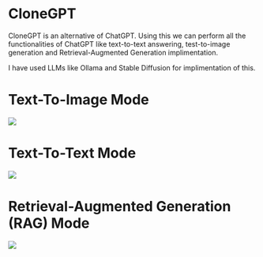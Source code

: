 # CloneGPT

CloneGPT is an alternative of ChatGPT. Using this we can perform all the functionalities of ChatGPT like text-to-text answering, test-to-image generation and Retrieval-Augmented Generation implimentation.

I have used LLMs like Ollama and Stable Diffusion for implimentation of this.

<h1>Text-To-Image Mode</h1>
<img src="https://github.com/user-attachments/assets/1fc90b4b-5ed5-4d43-b2e7-f9a9125ace03">

<h1>Text-To-Text Mode</h1>
<img src="https://github.com/user-attachments/assets/e1d13dfe-da34-4a13-9566-3a24dca4ee6d">

<h1>Retrieval-Augmented Generation (RAG) Mode</h1>
<img src="https://github.com/user-attachments/assets/b5532497-077c-4f4f-a301-136f2663ff49">
